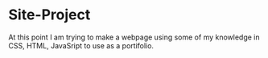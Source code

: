 # Site-Project
At this point I am trying to make a webpage using some of my knowledge in CSS, HTML, JavaSript to use as a portifolio.
